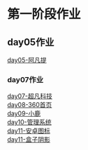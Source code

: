 <h1>第一阶段作业</h1>
<h2>day05作业</h2>
<a href="https://liyuyuandskahd.github.io/day-05%E9%A1%B5%E9%9D%A2/html/lianxi2.html">day05-阿凡提</a>
<h3>day07作业</h3>
<a href="https://liyuyuandskahd.github.io/day-06%E5%85%83%E7%B4%A0%E7%B1%BB%E5%9E%8B%E5%88%86%E7%B1%BB/html/lianxi3-%E8%B6%85%E5%87%A1%E7%A7%91%E6%8A%80.html">day07-超凡科技</a>
<br>
<a href="https://liyuyuandskahd.github.io/day-08%E8%A1%A5%E5%85%85%E5%92%8C%E7%B2%BE%E7%81%B5%E5%9B%BE/html/lianxi4-360%E5%AE%98%E7%BD%91.html">day08-360首页</a>
<br>
<a href="https://liyuyuandskahd.github.io/day-09%E5%AE%BD%E9%AB%98%E8%87%AA%E9%80%82%E5%BA%94/html/lianxi2-%E5%B0%8F%E9%B9%BF.html">day09-小鹿</a>
<br>
<a href="https://liyuyuandskahd.github.io/day-10%E7%99%BB%E5%BD%95%E8%A1%A8%E5%8D%95/html/seatword1.html">day10-管理系统</a>
<br>
<a href="https://liyuyuandskahd.github.io/day-11%20H5%E8%AF%AD%E4%B9%89%E5%8C%96%E6%A0%87%E7%AD%BE/html/lianxi3-%E5%AE%89%E5%8D%93%E5%9B%BE%E6%A0%87.html">day11-安卓图标</a>
<br>
<a href="https://liyuyuandskahd.github.io/day-11%20H5%E8%AF%AD%E4%B9%89%E5%8C%96%E6%A0%87%E7%AD%BE/html/lianxi4-%E7%9B%92%E5%AD%90%E9%98%B4%E5%BD%B1.html">day11-盒子阴影</a>
